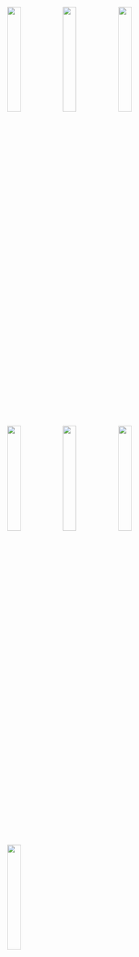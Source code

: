 <img width="25%" src="https://user-images.githubusercontent.com/31420144/100044148-88ee4280-2e41-11eb-97db-3e3d22732e3d.png"></img> 
<img width="25%" src="https://user-images.githubusercontent.com/31420144/100044161-8e4b8d00-2e41-11eb-9e3a-1c4817c6e631.png"></img> 
<img width="25%" src="https://user-images.githubusercontent.com/31420144/100044166-91467d80-2e41-11eb-8e0e-32275ac75f95.png"></img> 
<img width="25%" src="https://user-images.githubusercontent.com/31420144/100044175-94416e00-2e41-11eb-9df6-055152334515.png"></img> 
<img width="25%" src="https://user-images.githubusercontent.com/31420144/100044186-9a374f00-2e41-11eb-9c4e-457afb7d2a18.png"></img> 
<img width="25%" src="https://user-images.githubusercontent.com/31420144/100044189-9dcad600-2e41-11eb-8d67-a0fad68215cd.png"></img> 
<img width="25%" src="https://user-images.githubusercontent.com/31420144/100044197-a1f6f380-2e41-11eb-8618-4e062050d44b.png"></img>
